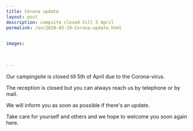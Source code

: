 ```yaml
---
title: Corona update
layout: post
description: campsite closed till 5 April 
permalink: /en/2020-03-19-Corona-update.html

    
images: 
    
    
    
---
```


Our campingsite is closed till 5th of April due to the Corona-virus.

The reception is closed but you can always reach us by telephone or by mail.

We will inform you as soon as possible if there's an update.

Take care for yourself and others and we hope to welcome you soon again here.


